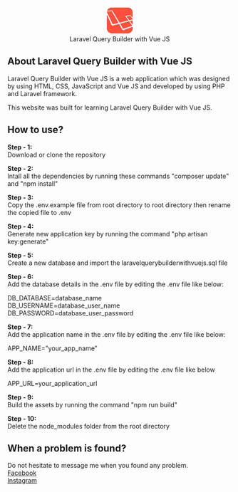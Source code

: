 <p align="center">
	<img src="https://github.com/beyondscript/Laravel-Query-Builder-with-Vue-JS/blob/main/public/images/icons/favicon.png" width="60" height="60" margin-left="auto" margin-right="auto" alt="Logo">
	<br>
	Laravel Query Builder with Vue JS
</p>

## About Laravel Query Builder with Vue JS

Laravel Query Builder with Vue JS is a web application which was designed by using HTML, CSS, JavaScript and Vue JS and developed by using PHP and Laravel framework.

This website was built for learning Laravel Query Builder with Vue JS.

## How to use?

<strong>Step - 1:</strong>
<br>
Download or clone the repository

<strong>Step - 2:</strong>
<br>
Intall all the dependencies by running these commands "composer update" and "npm install"

<strong>Step - 3:</strong>
<br>
Copy the .env.example file from root directory to root directory then rename the copied file to .env

<strong>Step - 4:</strong>
<br>
Generate new application key by running the command "php artisan key:generate"

<strong>Step - 5:</strong>
<br>
Create a new database and import the laravelquerybuilderwithvuejs.sql file

<strong>Step - 6:</strong>
<br>
Add the database details in the .env file by editing the .env file like below:

DB_DATABASE=database_name
<br>
DB_USERNAME=database_user_name
<br>
DB_PASSWORD=database_user_password

<strong>Step - 7:</strong>
<br>
Add the application name in the .env file by editing the .env file like below:

APP_NAME="your_app_name"

<strong>Step - 8:</strong>
<br>
Add the application url in the .env file by editing the .env file like below

APP_URL=your_application_url

<strong>Step - 9:</strong>
<br>
Build the assets by running the command "npm run build"

<strong>Step - 10:</strong>
<br>
Delete the node_modules folder from the root directory


## When a problem is found?

Do not hesitate to message me when you found any problem.
<br>
<a href="https://www.facebook.com/engrmdnafiulislam.135/">Facebook</a>
<br>
<a href="https://www.instagram.com/engrmdnafiulislam/">Instagram</a>
